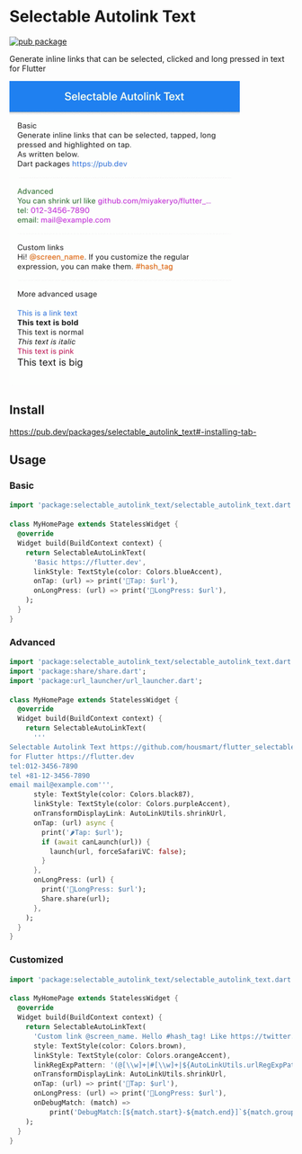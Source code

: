 # Selectable Autolink Text

[![pub package](https://img.shields.io/pub/v/selectable_autolink_text.svg)](https://pub.dartlang.org/packages/selectable_autolink_text)

Generate inline links that can be selected, clicked and long pressed in text for Flutter

![Example](https://github.com/housmart/flutter_selectable_autolink_text/raw/master/example/screen.gif)

## Install

https://pub.dev/packages/selectable_autolink_text#-installing-tab-

## Usage

### Basic

```dart
import 'package:selectable_autolink_text/selectable_autolink_text.dart';

class MyHomePage extends StatelessWidget {
  @override
  Widget build(BuildContext context) {
    return SelectableAutoLinkText(
      'Basic https://flutter.dev',
      linkStyle: TextStyle(color: Colors.blueAccent),
      onTap: (url) => print('🍅Tap: $url'),
      onLongPress: (url) => print('🍕LongPress: $url'),
    );    
  }
}
```

### Advanced

```dart
import 'package:selectable_autolink_text/selectable_autolink_text.dart';
import 'package:share/share.dart';
import 'package:url_launcher/url_launcher.dart';

class MyHomePage extends StatelessWidget {
  @override
  Widget build(BuildContext context) {
    return SelectableAutoLinkText(
      '''
Selectable Autolink Text https://github.com/housmart/flutter_selectable_autolink_text
for Flutter https://flutter.dev
tel:012-3456-7890
tel +81-12-3456-7890
email mail@example.com''',
      style: TextStyle(color: Colors.black87),
      linkStyle: TextStyle(color: Colors.purpleAccent),
      onTransformDisplayLink: AutoLinkUtils.shrinkUrl,
      onTap: (url) async {
        print('🌶Tap: $url');
        if (await canLaunch(url)) {
          launch(url, forceSafariVC: false);
        }
      },
      onLongPress: (url) {
        print('🍔LongPress: $url');
        Share.share(url);
      },
    );
  }
}
```

### Customized

```dart
import 'package:selectable_autolink_text/selectable_autolink_text.dart';

class MyHomePage extends StatelessWidget {
  @override
  Widget build(BuildContext context) {
    return SelectableAutoLinkText(
      'Custom link @screen_name. Hello #hash_tag! Like https://twitter.com.',
      style: TextStyle(color: Colors.brown),
      linkStyle: TextStyle(color: Colors.orangeAccent),
      linkRegExpPattern: '(@[\\w]+|#[\\w]+|${AutoLinkUtils.urlRegExpPattern})',
      onTransformDisplayLink: AutoLinkUtils.shrinkUrl,
      onTap: (url) => print('🍒Tap: $url'),
      onLongPress: (url) => print('🍩LongPress: $url'),
      onDebugMatch: (match) =>
          print('DebugMatch:[${match.start}-${match.end}]`${match.group(0)}`'),
    );
  }
}
```
